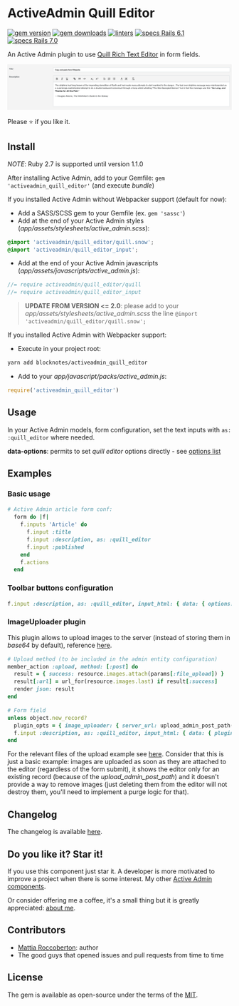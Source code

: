 # ActiveAdmin Quill Editor
[![gem version](https://badge.fury.io/rb/activeadmin_quill_editor.svg)](https://badge.fury.io/rb/activeadmin_quill_editor)
[![gem downloads](https://badgen.net/rubygems/dt/activeadmin_quill_editor)](https://rubygems.org/gems/activeadmin_quill_editor)
[![linters](https://github.com/blocknotes/activeadmin_quill_editor/actions/workflows/linters.yml/badge.svg)](https://github.com/blocknotes/activeadmin_quill_editor/actions/workflows/linters.yml)
[![specs Rails 6.1](https://github.com/blocknotes/activeadmin_quill_editor/actions/workflows/specs_rails61.yml/badge.svg)](https://github.com/blocknotes/activeadmin_quill_editor/actions/workflows/specs_rails61.yml)
[![specs Rails 7.0](https://github.com/blocknotes/activeadmin_quill_editor/actions/workflows/specs_rails70.yml/badge.svg)](https://github.com/blocknotes/activeadmin_quill_editor/actions/workflows/specs_rails70.yml)

An Active Admin plugin to use [Quill Rich Text Editor](https://github.com/quilljs/quill) in form fields.

![screenshot](extra/screenshot.png)

Please :star: if you like it.

## Install

_NOTE_: Ruby 2.7 is supported until version 1.1.0

After installing Active Admin, add to your Gemfile: `gem 'activeadmin_quill_editor'` (and execute *bundle*)

If you installed Active Admin without Webpacker support (default for now):

- Add a SASS/SCSS gem to your Gemfile (ex. `gem 'sassc'`)
- Add at the end of your Active Admin styles (_app/assets/stylesheets/active_admin.scss_):
```scss
@import 'activeadmin/quill_editor/quill.snow';
@import 'activeadmin/quill_editor_input';
```
- Add at the end of your Active Admin javascripts (_app/assets/javascripts/active_admin.js_):
```js
//= require activeadmin/quill_editor/quill
//= require activeadmin/quill_editor_input
```

> **UPDATE FROM VERSION <= 2.0**: please add to your _app/assets/stylesheets/active_admin.scss_ the line `@import 'activeadmin/quill_editor/quill.snow';`

If you installed Active Admin with Webpacker support:

- Execute in your project root:
```sh
yarn add blocknotes/activeadmin_quill_editor
```
- Add to your *app/javascript/packs/active_admin.js*:
```js
require('activeadmin_quill_editor')
```

## Usage

In your Active Admin models, form configuration, set the text inputs with `as: :quill_editor` where needed.

**data-options**: permits to set *quill editor* options directly - see [options list](https://quilljs.com/docs/configuration/)

## Examples

### Basic usage

```ruby
# Active Admin article form conf:
  form do |f|
    f.inputs 'Article' do
      f.input :title
      f.input :description, as: :quill_editor
      f.input :published
    end
    f.actions
  end
```

### Toolbar buttons configuration

```ruby
f.input :description, as: :quill_editor, input_html: { data: { options: { modules: { toolbar: [['bold', 'italic', 'underline'], ['link']] }, placeholder: 'Type something...', theme: 'snow' } } }
```

### ImageUploader plugin

This plugin allows to upload images to the server (instead of storing them in *base64* by default), reference [here](https://github.com/NoelOConnell/quill-image-uploader).

```ruby
# Upload method (to be included in the admin entity configuration)
member_action :upload, method: [:post] do
  result = { success: resource.images.attach(params[:file_upload]) }
  result[:url] = url_for(resource.images.last) if result[:success]
  render json: result
end
```

```ruby
# Form field
unless object.new_record?
  plugin_opts = { image_uploader: { server_url: upload_admin_post_path(object.id), field_name: 'file_upload' } }
  f.input :description, as: :quill_editor, input_html: { data: { plugins: plugin_opts } }
end
```

For the relevant files of the upload example see [here](examples/upload_plugin_using_activestorage/).
Consider that this is just a basic example: images are uploaded as soon as they are attached to the
 editor (regardless of the form submit), it shows the editor only for an existing record (because of
the *upload_admin_post_path*) and it doesn't provide a way to remove images (just deleting them from
the editor will not destroy them, you'll need to implement a purge logic for that).

## Changelog

The changelog is available [here](CHANGELOG.md).

## Do you like it? Star it!

If you use this component just star it. A developer is more motivated to improve a project when there is some interest. My other [Active Admin components](https://github.com/blocknotes?utf8=✓&tab=repositories&q=activeadmin&type=source).

Or consider offering me a coffee, it's a small thing but it is greatly appreciated: [about me](https://www.blocknot.es/about-me).

## Contributors

- [Mattia Roccoberton](http://blocknot.es): author
- The good guys that opened issues and pull requests from time to time

## License

The gem is available as open-source under the terms of the [MIT](LICENSE.txt).
